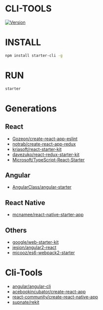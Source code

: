 # CLI-TOOLS

[![Version](https://img.shields.io/npm/v/starter-cli.svg)](https://www.npmjs.com/package/starter-cli)

# INSTALL
```bash
npm install starter-cli -g
```

# RUN
```bash
starter
```

# Generations

## React

- [Gozeon/create-react-app-eslint](https://github.com/Gozeon/create-react-app-eslint.git)
- [notrab/create-react-app-redux](https://github.com/notrab/create-react-app-redux.git)
- [kriasoft/react-starter-kit](https://github.com/kriasoft/react-starter-kit.git)
- [davezuko/react-redux-starter-kit](https://github.com/davezuko/react-redux-starter-kit.git)
- [Microsoft/TypeScript-React-Starter](https://github.com/Microsoft/TypeScript-React-Starter.git)

## Angular

- [AngularClass/angular-starter](https://github.com/AngularClass/angular-starter.git)

## React Native

- [mcnamee/react-native-starter-app](https://github.com/mcnamee/react-native-starter-app.git)

## Others

- [google/web-starter-kit](https://github.com/google/web-starter-kit.git)
- [jesion/angular2-react](https://github.com/jesion/angular2-react.git)
- [micooz/es6-webpack2-starter](https://github.com/micooz/es6-webpack2-starter.git)  

# Cli-Tools

- [angular/angular-cli](https://github.com/angular/angular-cli.git)
- [acebookincubator/create-react-app](https://github.com/facebookincubator/create-react-app.git)
- [react-community/create-react-native-app](https://github.com/react-community/create-react-native-app.git)
- [supnate/rekit](https://github.com/supnate/rekit.git)
